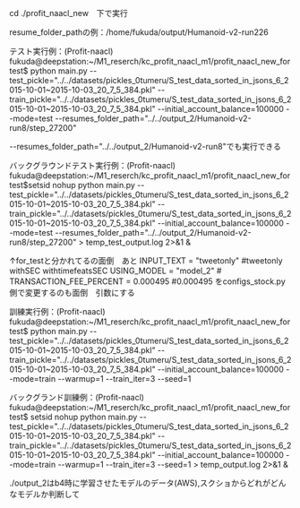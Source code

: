 
cd ./profit_naacl_new　下で実行

resume_folder_pathの例：/home/fukuda/output/Humanoid-v2-run226

テスト実行例：(Profit-naacl) fukuda@deepstation:~/M1_reserch/kc_profit_naacl_m1/profit_naacl_new_fortest$ python main.py --test_pickle="../../datasets/pickles_0tumeru/S_test_data_sorted_in_jsons_6_2015-10-01~2015-10-03_20_7_5_384.pkl" --train_pickle="../../datasets/pickles_0tumeru/S_test_data_sorted_in_jsons_6_2015-10-01~2015-10-03_20_7_5_384.pkl" --initial_account_balance=100000 --mode=test --resumes_folder_path="../../output_2/Humanoid-v2-run8/step_27200"

--resumes_folder_path="../../output_2/Humanoid-v2-run8"でも実行できる

バックグラウンドテスト実行例：(Profit-naacl) fukuda@deepstation:~/M1_reserch/kc_profit_naacl_m1/profit_naacl_new_fortest$setsid nohup python main.py --test_pickle="../../datasets/pickles_0tumeru/S_test_data_sorted_in_jsons_6_2015-10-01~2015-10-03_20_7_5_384.pkl" --train_pickle="../../datasets/pickles_0tumeru/S_test_data_sorted_in_jsons_6_2015-10-01~2015-10-03_20_7_5_384.pkl" --initial_account_balance=100000 --mode=test --resumes_folder_path="../../output_2/Humanoid-v2-run8/step_27200" > temp_test_output.log 2>&1 & 

↑for_testと分かれてるの面倒　あと
INPUT_TEXT = "tweetonly" #tweetonly withSEC withtimefeatsSEC
USING_MODEL = "model_2" #
TRANSACTION_FEE_PERCENT = 0.000495 #0.000495
をconfigs_stock.py側で変更するのも面倒　引数にする

訓練実行例：(Profit-naacl) fukuda@deepstation:~/M1_reserch/kc_profit_naacl_m1/profit_naacl_new_fortest$ python main.py --test_pickle="../../datasets/pickles_0tumeru/S_test_data_sorted_in_jsons_6_2015-10-01~2015-10-03_20_7_5_384.pkl" --train_pickle="../../datasets/pickles_0tumeru/S_test_data_sorted_in_jsons_6_2015-10-01~2015-10-03_20_7_5_384.pkl" --initial_account_balance=100000 --mode=train --warmup=1 --train_iter=3 --seed=1

バックグランド訓練例：(Profit-naacl) fukuda@deepstation:~/M1_reserch/kc_profit_naacl_m1/profit_naacl_new_fortest$ setsid nohup python main.py --test_pickle="../../datasets/pickles_0tumeru/S_test_data_sorted_in_jsons_6_2015-10-01~2015-10-03_20_7_5_384.pkl" --train_pickle="../../datasets/pickles_0tumeru/S_test_data_sorted_in_jsons_6_2015-10-01~2015-10-03_20_7_5_384.pkl" --initial_account_balance=100000 --mode=train --warmup=1 --train_iter=3 --seed=1 > temp_output.log 2>&1 &

./output_2はb4時に学習させたモデルのデータ(AWS),スクショからどれがどんなモデルか判断して